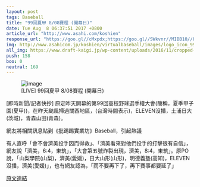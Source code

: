 ```yaml
---
layout: post
tags: Baseball
title: "99回夏甲 8/08賽程 (開幕日)"
date: Tue Aug  8 06:37:51 2017 +0800
article_url: "http://www.asahi.com/koshien"
response_url: "https://goo.gl//cMxpdx;https://goo.gl//SWkvnr//MIBB10//競賽規程在這裡;https://www.facebook.com//LiTing1986//主播粉絲團;http://imgur.com//zHTgcEX//済美草帽團;http://i.imgur.com//Qp2duDg.jpg;https://www.youtube.com//watch//v//IFgGeAAvmYg;https://www.youtube.com//watch//v//JBygA5kfGrs"
img: http://www.asahicom.jp/koshien/virtualbaseball/images/logo_icon_99_koshien.png
all_img: https://www.draft-kaigi.jp/wp-content/uploads/2016/11/cropped-draft1-270x270.png;http://i.imgur.com//Qp2duDg.jpg
push: 158
boo: 0
neutral: 169
---
```


<figure>
<img src="http://www.asahicom.jp/koshien/virtualbaseball/images/logo_icon_99_koshien.png" alt="image">
<figcaption>
[LIVE] 99回夏甲 8/08賽程 (開幕日)
</figcaption>
</figure>



[即時新聞/記者快抄] 原定昨天開幕的第99回高校野球選手權大會(簡稱，夏季甲子園(夏甲))，在昨天颱風掃過關西地區，(台灣時間表示)，ELEVEN沒播，土浦日大(茨城)，青森山田(青森)。

網友將相關訊息貼到《批踢踢實業坊》Baseball，引起熱議

有人直呼「會不會濟美投手因而得救」、「濟美看來對他們投手的打擊很有自信」，網友說「濟美，6:4，東筑」，「大會第五號炸裂出現，濟美，8:4，東筑」。原PO說，「山梨學院(山梨)，濟美(愛媛)，日大山形(山形)，明德義塾(高知)，ELEVEN沒播，濟美(愛媛)」，也有網友認為，「雨不要再下了，再下賽事都要延了」

<a href = "https://www.ptt.cc/bbs/Baseball/M.1502145474.A.B28.html">原文連結</a>

